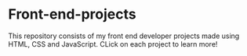# Front-end-projects

This repository consists of my front end developer projects made using HTML, CSS and JavaScript.
CLick on each project to learn more!
